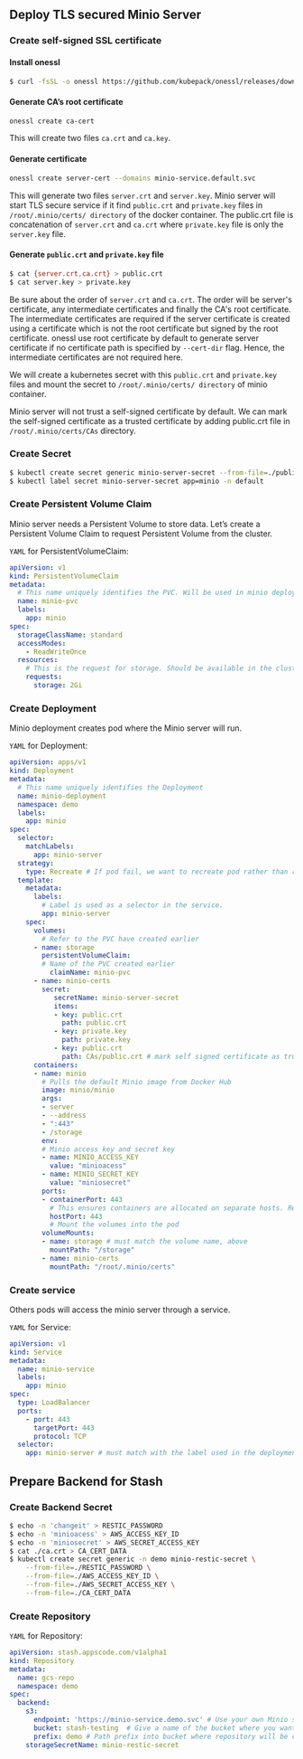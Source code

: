 
##  Deploy TLS secured Minio Server

### Create self-signed SSL certificate
#### Install onessl
```bash
$ curl -fsSL -o onessl https://github.com/kubepack/onessl/releases/download/0.3.0/onessl-linux-amd64 && chmod +x onessl && sudo mv onessl /usr/local/bin/
```
#### Generate CA’s root certificate
```bash
onessl create ca-cert
```
This will create two files `ca.crt` and `ca.key`.
####  Generate certificate
```bash
onessl create server-cert --domains minio-service.default.svc
```
This will generate two files `server.crt` and `server.key`. Minio server will start TLS secure service if it find `public.crt` and `private.key` files in `/root/.minio/certs/ directory` of the docker container. The public.crt file is concatenation of `server.crt` and `ca.crt` where `private.key` file is only the `server.key` file.

####  Generate `public.crt` and `private.key` file
```bash
$ cat {server.crt,ca.crt} > public.crt
$ cat server.key > private.key
```
Be sure about the order of `server.crt` and `ca.crt`. The order will be server's certificate, any intermediate certificates and finally the CA's root certificate. The intermediate certificates are required if the server certificate is created using a certificate which is not the root certificate but signed by the root certificate. onessl use root certificate by default to generate server certificate if no certificate path is specified by `--cert-dir` flag. Hence, the intermediate certificates are not required here.

We will create a kubernetes secret with this `public.crt` and `private.key` files and mount the secret to `/root/.minio/certs/ directory` of minio container.

Minio server will not trust a self-signed certificate by default. We can mark the self-signed certificate as a trusted certificate by adding public.crt file in `/root/.minio/certs/CAs` directory.

### Create Secret
```bash
$ kubectl create secret generic minio-server-secret --from-file=./public.crt --from-file=./private.key
$ kubectl label secret minio-server-secret app=minio -n default
```
### Create Persistent Volume Claim
Minio server needs a Persistent Volume to store data. Let’s create a Persistent Volume Claim to request Persistent Volume from the cluster.

`YAML` for PersistentVolumeClaim:
```yaml
apiVersion: v1
kind: PersistentVolumeClaim
metadata:
  # This name uniquely identifies the PVC. Will be used in minio deployment.
  name: minio-pvc
  labels:
    app: minio
spec:
  storageClassName: standard
  accessModes:
    - ReadWriteOnce
  resources:
    # This is the request for storage. Should be available in the cluster.
    requests:
      storage: 2Gi
```

### Create Deployment
Minio deployment creates pod where the Minio server will run.

`YAML` for Deployment:
```yaml
apiVersion: apps/v1
kind: Deployment
metadata:
  # This name uniquely identifies the Deployment
  name: minio-deployment
  namespace: demo
  labels:
    app: minio
spec:
  selector:
    matchLabels:
      app: minio-server 
  strategy:
    type: Recreate # If pod fail, we want to recreate pod rather than restarting it.
  template:
    metadata:
      labels:
        # Label is used as a selector in the service.
        app: minio-server
    spec:
      volumes:
        # Refer to the PVC have created earlier
      - name: storage
        persistentVolumeClaim:
        # Name of the PVC created earlier
          claimName: minio-pvc
      - name: minio-certs
        secret:
           secretName: minio-server-secret
           items:
           - key: public.crt
             path: public.crt
           - key: private.key
             path: private.key
           - key: public.crt
             path: CAs/public.crt # mark self signed certificate as trusted
      containers:
      - name: minio
        # Pulls the default Minio image from Docker Hub
        image: minio/minio
        args:
        - server
        - --address
        - ":443"
        - /storage
        env:
        # Minio access key and secret key
        - name: MINIO_ACCESS_KEY
          value: "minioacess"
        - name: MINIO_SECRET_KEY
          value: "miniosecret"
        ports:
        - containerPort: 443
          # This ensures containers are allocated on separate hosts. Remove hostPort to allow multiple Minio containers on one host
          hostPort: 443
          # Mount the volumes into the pod
        volumeMounts:
        - name: storage # must match the volume name, above
          mountPath: "/storage"
        - name: minio-certs
          mountPath: "/root/.minio/certs"
```

### Create service
Others pods will access the minio server through a service.

`YAML` for Service:
```yaml
apiVersion: v1
kind: Service
metadata:
  name: minio-service
  labels:
    app: minio
spec:
  type: LoadBalancer
  ports:
    - port: 443
      targetPort: 443
      protocol: TCP
  selector:
    app: minio-server # must match with the label used in the deployment
```



## Prepare Backend for Stash
### Create Backend Secret
```bash
$ echo -n 'changeit' > RESTIC_PASSWORD
$ echo -n 'minioacess' > AWS_ACCESS_KEY_ID
$ echo -n 'miniosecret' > AWS_SECRET_ACCESS_KEY
$ cat ./ca.crt > CA_CERT_DATA
$ kubectl create secret generic -n demo minio-restic-secret \
    --from-file=./RESTIC_PASSWORD \
    --from-file=./AWS_ACCESS_KEY_ID \
    --from-file=./AWS_SECRET_ACCESS_KEY \
    --from-file=./CA_CERT_DATA
```
### Create Repository
`YAML` for Repository:
```yaml
apiVersion: stash.appscode.com/v1alpha1
kind: Repository
metadata:
  name: gcs-repo
  namespace: demo
spec:
  backend:
    s3:
      endpoint: 'https://minio-service.demo.svc' # Use your own Minio server address.
      bucket: stash-testing  # Give a name of the bucket where you want to backup.
      prefix: demo # Path prefix into bucket where repository will be created.(optional).
    storageSecretName: minio-restic-secret
```
